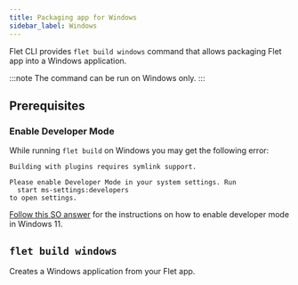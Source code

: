 ```yaml
---
title: Packaging app for Windows
sidebar_label: Windows
---
```


Flet CLI provides `flet build windows` command that allows packaging Flet app into a Windows application.

:::note
The command can be run on Windows only.
:::

## Prerequisites

### Enable Developer Mode

While running `flet build` on Windows you may get the following error:

```
Building with plugins requires symlink support.

Please enable Developer Mode in your system settings. Run
  start ms-settings:developers
to open settings.
```

[Follow this SO answer](https://stackoverflow.com/a/70994092/1435891) for the instructions on how to enable developer mode in Windows 11.

## `flet build windows`

Creates a Windows application from your Flet app.